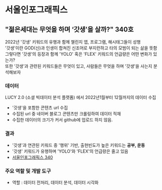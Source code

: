 # 서울인포그래픽스 

## "젊은세대는 무엇을 하며 ‘갓생’을 살까?" 340호

2022년 '갓생' 키워드의 유행과 함께 챌린지 앱, 프로그램, 해시태그들이 성행  
'갓생'이란 GOD(신)과 인생이 합쳐진 신조어로 부지런하고 타의 모범이 되는 삶을 뜻함  
그렇다면 '갓생'의 등장과 함께 'YOLO' 혹은 'FLEX' 키워드의 언급량은 어떤 변화가 있는가?  
또한 '갓생'과 관련된 키워드들은 무엇이 있고, 사람들은 무엇을 하며 '갓생'을 사는지 분석해보자  

### 데이터
LUCY 2.0 (소셜 빅데이터 분석 플랫폼) 에서 2022년1월부터 12월까지의 데이터 수집
- '갓생'을 포함한 콘텐츠 url 수집
- 수집된 url 중 네이버 블로그 콘텐츠만 크롤링하여 데이터 적재
- 수집한 데이터의 크기가 커서 github에 업로드 하지 않음.

### 결과
- '갓생'과 연관된 키워드 중 '행위' 기반, 출현빈도가 높은 키워드는 **공부, 운동**
- '갓생' 키워드가 유행하며 'YOLO'와 'FLEX'의 언급량은 줄고 있음
- [서울인포그래픽스 340](https://www.si.re.kr/node/66601)

### 주요 역할 및 개발 도구
- 역할 : 데이터 전처리, 데이터 분석, 데이터 시각화

